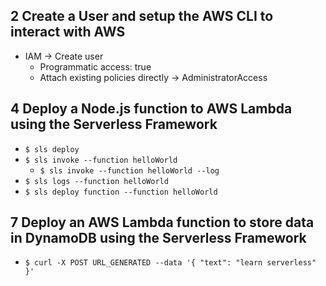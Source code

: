 ## 2 Create a User and setup the AWS CLI to interact with AWS

- IAM -> Create user
  - Programmatic access: true
  - Attach existing policies directly -> AdministratorAccess

## 4 Deploy a Node.js function to AWS Lambda using the Serverless Framework

- `$ sls deploy`
- `$ sls invoke --function helloWorld`
  - `$ sls invoke --function helloWorld --log`
- `$ sls logs --function helloWorld`
- `$ sls deploy function --function helloWorld`

## 7 Deploy an AWS Lambda function to store data in DynamoDB using the Serverless Framework

- `$ curl -X POST URL_GENERATED --data '{ "text": "learn serverless" }'`
